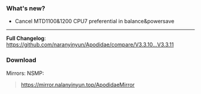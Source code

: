 ### What's new?
- Cancel MTD1100&1200 CPU7 preferential in balance&powersave  
---
**Full Changelog**: https://github.com/naranyinyun/Apodidae/compare/V3.3.10...V3.3.11

### Download
Mirrors:
NSMP: 
> https://mirror.nalanyinyun.top/ApodidaeMirror